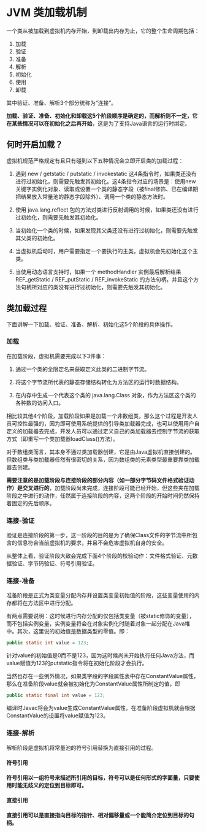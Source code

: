 # JVM 类加载机制
一个类从被加载到虚拟机内存开始，到卸载出内存为止，它的整个生命周期包括：
1. 加载
2. 验证
3. 准备
4. 解析
5. 初始化
6. 使用
7. 卸载

其中验证、准备、解析3个部分统称为“连接”。

**加载、验证、准备、初始化和卸载这5个阶段顺序是确定的，而解析则不一定，它在某些情况可以在初始化之后再开始**，这是为了支持Java语言的运行时绑定。

## 何时开启加载？
虚拟机规范严格规定有且只有碰到以下五种情况会立即开启类的加载过程：
1. 遇到 new / getstatic / putstatic / invokestatic 这4条指令时，如果类还没有进行过初始化，则需要先触发其初始化。这4条指令对应的场景是：使用new关键字实例化对象、读取或设置一个类的静态字段（被final修饰、已在编译期把结果放入常量池的静态字段除外）、调用一个类的静态方法时。

2. 使用 java.lang.reflect 包的方法对类进行反射调用的时候，如果类还没有进行过初始化，则需要先触发其初始化。

3. 当初始化一个类的时候，如果发现其父类还没有进行过初始化，则需要先触发其父类的初始化。

4. 当虚拟机启动时，用户需要指定一个要执行的主类，虚拟机会先初始化这个主类。

5. 当使用动态语言支持时，如果一个 methodHandler 实例最后解析结果 REF_getStatic / REF_putStatic / REF_invokeStatic 的方法句柄，并且这个方法句柄所对应的类没有进行过初始化，则需要先触发其初始化。

## 类加载过程
下面讲解一下加载、验证、准备、解析、初始化这5个阶段的具体操作。
### 加载
在加载阶段，虚拟机需要完成以下3件事：
1. 通过一个类的全限定名来获取定义此类的二进制字节流。

2. 将这个字节流所代表的静态存储结构转化为方法区的运行时数据结构。

3. 在内存中生成一个代表这个类的 java.lang.Class 对象，作为方法区这个类的各种数的访问入口。

相比较其他4个阶段，加载阶段如果是加载一个非数组类，那么这个过程是开发人员可控性最强的，因为即可使用系统提供的引导类加载器完成，也可以使用用户自定义的加载器去完成，开发人员可以通过定义自己的类加载器去控制字节流的获取方式（即重写一个类加载器loadClass()方法）。

对于数组类而言，其本身不通过类加载器创建，它是由Java虚拟机直接创建的。但数组类与类加载器任然有很密切的关系，因为数组类的元素类型最重要靠类加载器去创建。

**需要注意的是加载阶段与连接阶段的部分内容（如一部分字节码文件格式验证动作）是交叉进行的**，加载阶段尚未完成，连接阶段可能已经开始，但这些夹在加载阶段之中进行的动作，任然属于连接阶段的内容，这两个阶段的开始时间仍然保持着固定的先后顺序。

### 连接-验证
验证是连接阶段的第一步，这一阶段的目的是为了确保Class文件的字节流中所包含的信息符合当前虚拟机的要求，并且不会危害虚拟机自身的安全。

从整体上看，验证阶段大致会完成下面4个阶段的校验动作：文件格式验证、元数据验证、字节码验证、符号引用验证。

### 连接-准备
准备阶段是正式为类变量分配内存并设置类变量初始值的阶段，这些变量使用的内存都将在方法区中进行分配。

有两点需要说明：这时候进行内存分配的仅包括类变量（被static修饰的变量），而不包括实例变量，实例变量将会在对象实例化时随着对象一起分配在Java堆中。其次，这里说的初始值是数据类型的零值。即：
```java
public static int value = 123;
```
针对value的初始值是0而不是123，因为这时候尚未开始执行任何Java方法，而value赋值为123的putstatic指令将在初始化阶段才会执行。

当然也存在一些例外情况，如果类字段的字段属性表中存在ConstantValue属性，那么在准备阶段value就会被初始化为ConstantValue属性所制定的值，即
```java
public static final int value = 123;
```
编译时Javac将会为value生成ConstantValue属性，在准备阶段虚拟机就会根据ConstantValue的设置将value赋值为123。

### 连接-解析
解析阶段是虚拟机将常量池的符号引用替换为直接引用的过程。
#### 符号引用
**符号引用以一组符号来描述所引用的目标，符号可以是任何形式的字面量，只要使用时能无歧义的定位到目标即可。**

#### 直接引用
**直接引用可以是直接指向目标的指针、相对偏移量或一个能简介定位到目标的句柄。**